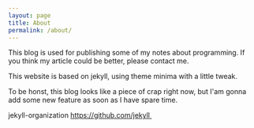```yaml
---
layout: page
title: About
permalink: /about/
---
```


This blog is used for publishing some of my notes about programming. If you think my article could be better, please contact me. 

This website is based on jekyll, using theme minima with a little tweak.

To be honst, this blog looks like a piece of crap right now, but I'am gonna add some new feature as soon as I have spare time.

jekyll-organization https://github.com/jekyll 